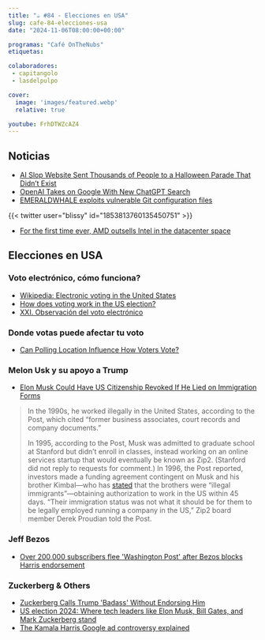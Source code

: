 ```yaml
---
title: "☕️ #84 - Elecciones en USA"
slug: cafe-84-elecciones-usa
date: "2024-11-06T08:00:00+00:00"

programas: "Café OnTheNubs"
etiquetas:

colaboradores:
 - capitangolo
 - lasdelpulpo

cover:
  image: 'images/featured.webp'
  relative: true

youtube: FrhDTWZcAZ4
---
```


## Noticias

- [AI Slop Website Sent Thousands of People to a Halloween Parade That Didn’t Exist](https://gizmodo.com/ai-slop-website-sent-thousands-of-people-to-a-halloween-parade-that-didnt-exist-2000519496)
- [OpenAI Takes on Google With New ChatGPT Search](https://gizmodo.com/openai-takes-on-google-with-new-chatgpt-search-2000519078)
- [EMERALDWHALE exploits vulnerable Git configuration files](https://www.developer-tech.com/news/emeraldwhale-exploits-vulnerable-git-configuration-files/)

{{< twitter user="blissy" id="1853813760135450751" >}}

- [For the first time ever, AMD outsells Intel in the datacenter space](https://www.tomshardware.com/pc-components/cpus/for-the-first-time-ever-amd-outsells-intel-in-the-datacenter-space)

## Elecciones en USA

### Voto electrónico, cómo funciona?

- [Wikipedia: Electronic voting in the United States](https://en.wikipedia.org/wiki/Electronic_voting_in_the_United_States)
- [How does voting work in the US election?](https://www.aljazeera.com/news/2024/11/4/how-does-voting-work-in-the-us-election)
- [XXI. Observación del voto electrónico](https://www.exteriores.gob.es/es/PoliticaExterior/Documents/la%20observaci%C3%B3n%20del%20voto%20electr%C3%B3nico.pdf)

### Donde votas puede afectar tu voto

- [Can Polling Location Influence How Voters Vote?](https://www.gsb.stanford.edu/insights/can-polling-location-influence-how-voters-vote)

### Melon Usk y su apoyo a Trump

- [Elon Musk Could Have US Citizenship Revoked If He Lied on Immigration Forms](https://www.wired.com/story/elon-musk-citizenship-revoked-denaturalized/)

> In the 1990s, he worked illegally in the United States, according to the Post, which cited “former business associates, court records and company documents.”
>
> In 1995, according to the Post, Musk was admitted to graduate school at Stanford but didn’t enroll in classes, instead working on an online services startup that would eventually be known as Zip2. (Stanford did not reply to requests for comment.) In 1996, the Post reported, investors made a funding agreement contingent on Musk and his brother Kimbal—who has [stated](https://www.lexisnexis.com/community/insights/legal/immigration/b/outsidenews/posts/did-elon-musk-violate-u-s-immigration-laws?srsltid=AfmBOopn3rtWoTvQwnIqL1Lasykyq_gtqjhhDFvCTZVGpKO1ljghTd1l) that the brothers were “illegal immigrants”—obtaining authorization to work in the US within 45 days. “Their immigration status was not what it should be for them to be legally employed running a company in the US,” Zip2 board member Derek Proudian told the Post.

### Jeff Bezos

- [Over 200,000 subscribers flee 'Washington Post' after Bezos blocks Harris endorsement](https://www.npr.org/2024/10/28/nx-s1-5168416/washington-post-bezos-endorsement-president-cancellations-resignations)

### Zuckerberg & Others

- [Zuckerberg Calls Trump 'Badass' Without Endorsing Him](https://www.youtube.com/watch?v=bE7SyQWf4_U)
- [US election 2024: Where tech leaders like Elon Musk, Bill Gates, and Mark Zuckerberg stand](https://indianexpress.com/article/technology/tech-news-technology/tech-industry-leaders-support-2024-us-presidential-elections-9654307/)
- [The Kamala Harris Google ad controversy explained](https://www.fastcompany.com/91173357/kamala-harris-ad-controversy-explained)
